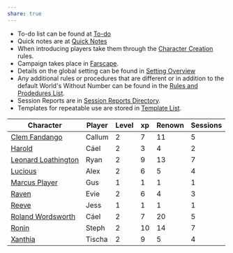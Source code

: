 ```yaml
---
share: true
---
```

- To-do list can be found at [To-do](To-do.md)
- Quick notes are at [Quick Notes](Quick%20Notes.md)
- When introducing players take them through the [Character Creation](./Rules/Character%20Creation.md) rules.
- Campaign takes place in [Farscape](Farscape.md).
- Details on the global setting can be found in [Setting Overview](Setting%20Overview.md)
- Any additional rules or procedures that are different or in addition to the default World's Without Number can be found in the [Rules and Prodedures List](./Meta/Tables/Rules%20and%20Prodedures%20List.md).
- Session Reports are in [Session Reports Directory](Session%20Reports%20Directory.md).
- Templates for repeatable use are stored in [Template List](Template%20List.md).


| Character                                                         | Player | Level | xp | Renown | Sessions |
| ----------------------------------------------------------------- | ------ | ----- | -- | ------ | -------- |
| [Clem Fandango](./Player%20Characters/Clem%20Fandango.md)             | Callum | 2     | 7  | 11     | 5        |
| [Harold](./Player%20Characters/Harold.md)                           | Cáel   | 2     | 3  | 4      | 2        |
| [Leonard Loathington](./Player%20Characters/Leonard%20Loathington.md) | Ryan   | 2     | 9  | 13     | 7        |
| [Lucious](./Player%20Characters/Lucious.md)                         | Alex   | 2     | 6  | 5      | 4        |
| [Marcus Player](./Player%20Characters/Marcus%20Player.md)             | Gus    | 1     | 1  | 1      | 1        |
| [Raven](./Player%20Characters/Raven.md)                             | Evie   | 2     | 6  | 4      | 3        |
| [Reeve](./Player%20Characters/Reeve.md)                             | Jess   | 1     | 1  | 1      | 1        |
| [Roland Wordsworth](./Player%20Characters/Roland%20Wordsworth.md)     | Cáel   | 2     | 7  | 20     | 5        |
| [Ronin](./Player%20Characters/Ronin.md)                             | Steph  | 2     | 10 | 14     | 7        |
| [Xanthia](./Player%20Characters/Xanthia.md)                         | Tischa | 2     | 9  | 5      | 4        |



